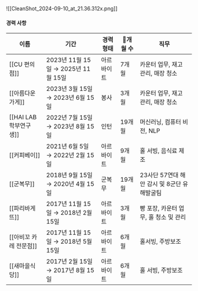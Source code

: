   

![[CleanShot_2024-09-10_at_21.36.312x.png]]

#### 경력 사항

|이름|기간|경력형태|개월 수|직무|
|---|---|---|---|---|
|[[CU 편의점]]|2023년 11월 15일 → 2025년 11월 15일|아르바이트|7개월|카운터 업무, 재고 관리, 매장 청소|
|[[아름다운가게]]|2023년 3월 15일 → 2023년 6월 15일|봉사|3개월|카운터 업무, 재고 관리, 매장 청소|
|[[HAI LAB 학부연구생]]|2022년 7월 15일 → 2023년 8월 15일|인턴|19개월|머신러닝, 컴퓨터 비전, NLP|
|[[커피베이]]|2021년 6월 5일 → 2022년 2월 15일|아르바이트|9개월|홀 서빙, 음식료 제조|
|[[군복무]]|2018년 9월 15일 → 2020년 4월 15일|군복무|19개월|23사단 57연대 해안 감시 및 8군단 유해발굴팀|
|[[파리바게뜨]]|2017년 11월 15일 → 2018년 2월 15일|아르바이트|3개월|빵 포장, 카운터 업무, 홀 청소 및 관리|
|[[아비꼬 카레 전문점]]|2017년 11월 15일 → 2018년 5월 15일|아르바이트|6개월|홀서빙, 주방보조|
|[[새마을식당]]|2017년 2월 15일 → 2017년 8월 15일|아르바이트|6개월|홀 서빙, 주방보조|